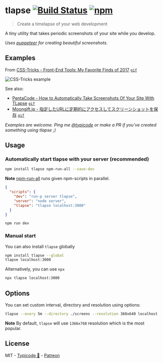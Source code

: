 # tlapse [![Build Status](https://travis-ci.org/typicode/tlapse.svg?branch=master)](https://travis-ci.org/typicode/tlapse) [![npm](https://badge.fury.io/js/tlapse.svg)](https://www.npmjs.com/package/tlapse)

> Create a timelapse of your web development

A tiny utility that takes periodic screenshots of your site while you develop.

_Uses [puppeteer](https://github.com/GoogleChrome/puppeteer) for creating beautiful screenshots._

## Examples

From [CSS-Tricks - Front-End Tools: My Favorite Finds of 2017](https://css-tricks.com/front-end-tools-favorite-finds-2017/) [`gif`](https://res.cloudinary.com/css-tricks/image/upload/c_scale,w_600,f_auto,q_auto/v1513201500/tlapse-example_imp0sn.gif)

![CSS-Tricks example](https://res.cloudinary.com/css-tricks/image/upload/c_scale,w_600,f_auto,q_auto/v1513201500/tlapse-example_imp0sn.gif)

See also:

* [PentaCode - How to Automatically Take Screenshots Of Your Site With TLapse](http://www.penta-code.com/how-to-automatically-take-screenshots-of-your-site-with-tlapse/) [`gif`](http://i.imgur.com/K6rIumh.gif)
* [Moongift.jp - 指定したURLに定期的にアクセスしてスクリーンショットを保存](http://www.moongift.jp/2017/02/tlapse-%E6%8C%87%E5%AE%9A%E3%81%97%E3%81%9Furl%E3%81%AB%E5%AE%9A%E6%9C%9F%E7%9A%84%E3%81%AB%E3%82%A2%E3%82%AF%E3%82%BB%E3%82%B9%E3%81%97%E3%81%A6%E3%82%B9%E3%82%AF%E3%83%AA%E3%83%BC%E3%83%B3/) [`gif`](http://images.moongift.jp/2017/01/open-source-tlapse.3cebe89d9666812c9ca2af749c7d51df.gif)

_Examples are welcome. Ping me [@typicode](https://twitter.com/typicode) or make a PR if you've created something using tlapse ;)_

## Usage

### Automatically start tlapse with your server (recommended)

```sh
npm install tlapse npm-run-all --save-dev
```

__Note__ [npm-run-all](https://github.com/mysticatea/npm-run-all) runs given npm-scripts in parallel.

```json
{
  "scripts": {
    "dev": "run-p server tlapse",
    "server": "node server",
    "tlapse": "tlapse localhost:3000"
  }
}
```

```sh
npm run dev
```

### Manual start

You can also install `tlapse` globally

```sh
npm install tlapse --global
tlapse localhost:3000
```

Alternatively, you can use `npx`

```sh
npx tlapse localhost:3000
```

## Options

You can set custom interval, directory and resolution using options:

```sh
tlapse --every 5m --directory ./screens --resolution 360x640 localhost:3000
```

__Note__ By default, `tlapse` will use `1366x768` resolution which is the most popular.

## License

MIT - [Typicode :cactus:](https://github.com/typicode) - [Patreon](https://patreon.com/typicode)
